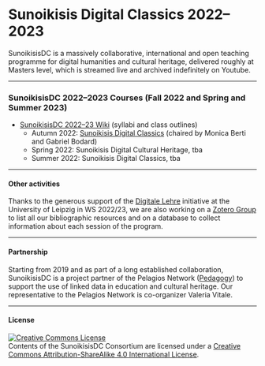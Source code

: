 # Sunoikisis Digital Classics 2022–2023

SunoikisisDC is a massively collaborative, international and open teaching programme for digital humanities and cultural heritage, delivered roughly at Masters level, which is streamed live and archived indefinitely on Youtube.

***
### SunoikisisDC 2022–2023 Courses (Fall 2022 and Spring and Summer 2023)

* [SunoikisisDC 2022–23 Wiki](https://github.com/SunoikisisDC/SunoikisisDC-2022-2023/wiki) (syllabi and class outlines)
   * Autumn 2022: [Sunoikisis Digital Classics](Autumn-2022-Sunoikisis-DC) (chaired by Monica Berti and Gabriel Bodard)
   * Spring 2022: Sunoikisis Digital Cultural Heritage, tba
   * Summer 2022: Sunoikisis Digital Classics, tba

***
#### Other activities
Thanks to the generous support of the [Digitale Lehre](https://www.zls.uni-leipzig.de/newsdetail/artikel/projektfoerderung-digitale-lehre-innovativ-und-vernetzt-2022-10-10) initiative at the University of Leipzig in WS 2022/23, we are also working on a [Zotero Group](https://www.zotero.org/groups/4303839/sunoikisisdc) to list all our bibliographic resources and on a database to collect information about each session of the program.

***
#### Partnership
Starting from 2019 and as part of a long established collaboration, SunoikisisDC is a project partner of the Pelagios Network ([Pedagogy](https://pelagios.org/activities/pedagogy/)) to support the use of linked data in education and cultural heritage. Our representative to the Pelagios Network is co-organizer Valeria Vitale.

***
#### License

<a rel="license" href="http://creativecommons.org/licenses/by-sa/4.0/"><img alt="Creative Commons License" style="border-width:0" src="https://i.creativecommons.org/l/by-sa/4.0/88x31.png" /></a><br />Contents of the SunoikisisDC Consortium are licensed under a <a rel="license" href="http://creativecommons.org/licenses/by-sa/4.0/">Creative Commons Attribution-ShareAlike 4.0 International License</a>.
